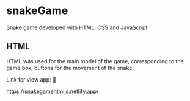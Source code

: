 # snakeGame

Snake game developed with HTML, CSS and JavaScript

## HTML

HTML was used for the main model of the game, corresponding to the game box, buttons for the movement of the snake.

Link for view app: 🔗

https://snakegamehtmljs.netlify.app/
